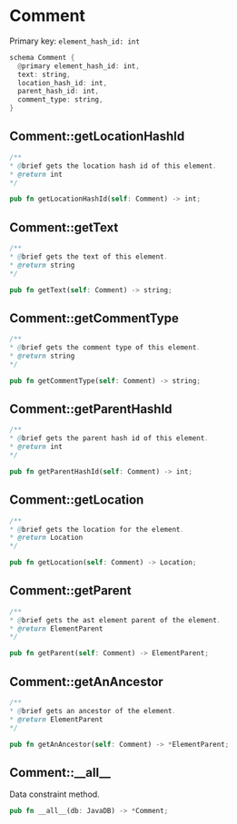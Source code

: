# Comment

Primary key: `element_hash_id: int`

```rust
schema Comment {
  @primary element_hash_id: int,
  text: string,
  location_hash_id: int,
  parent_hash_id: int,
  comment_type: string,
}
```
## Comment::getLocationHashId

```java
/**
* @brief gets the location hash id of this element.
* @return int
*/
```
```rust
pub fn getLocationHashId(self: Comment) -> int;
```
## Comment::getText

```java
/**
* @brief gets the text of this element.
* @return string
*/
```
```rust
pub fn getText(self: Comment) -> string;
```
## Comment::getCommentType

```java
/**
* @brief gets the comment type of this element.
* @return string
*/
```
```rust
pub fn getCommentType(self: Comment) -> string;
```
## Comment::getParentHashId

```java
/**
* @brief gets the parent hash id of this element.
* @return int
*/
```
```rust
pub fn getParentHashId(self: Comment) -> int;
```
## Comment::getLocation

```java
/**
* @brief gets the location for the element.
* @return Location
*/
```
```rust
pub fn getLocation(self: Comment) -> Location;
```
## Comment::getParent

```java
/**
* @brief gets the ast element parent of the element.
* @return ElementParent 
*/
```
```rust
pub fn getParent(self: Comment) -> ElementParent;
```
## Comment::getAnAncestor

```java
/**
* @brief gets an ancestor of the element.
* @return ElementParent 
*/
```
```rust
pub fn getAnAncestor(self: Comment) -> *ElementParent;
```
## Comment::\_\_all\_\_

Data constraint method.

```rust
pub fn __all__(db: JavaDB) -> *Comment;
```
